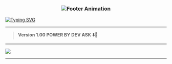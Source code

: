 <h3 align="center">
  <img src="https://readme-typing-svg.herokuapp.com?font=Fira+Code&size=20&duration=3000&color=FFFFFF&background=000000&center=true&vCenter=true&width=600&lines=💎+ASK-XMD+EDITOIN+BY+DEV ASK;⚡+The+Future+of+WhatsApp+Bots+is+Here" alt="Footer Animation">
</h3>


<a href="https://git.io/typing-svg"><img src="https://readme-typing-svg.demolab.com?font=Black+Ops+One&size=100&pause=1000&color=FF0000&center=true&width=1000&height=200&lines= ASK-XMD V1" alt="Typing SVG" /></a>
  </p>
  
---   

> **Version 1.00 POWER BY DEV ASK ⬇️🍷**

---

<a><img src='https://files.catbox.moe/115she.jpeg'/></a>

---
